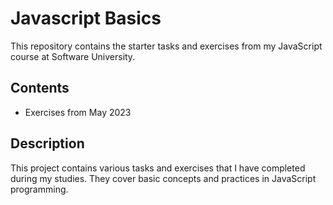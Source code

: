 # Javascript Basics

This repository contains the starter tasks and exercises from my JavaScript course at Software University.

## Contents

- Exercises from May 2023

## Description

This project contains various tasks and exercises that I have completed during my studies. They cover basic concepts and practices in JavaScript programming.